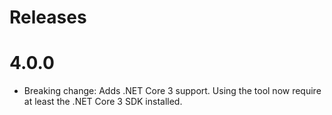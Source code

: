 # Releases

# 4.0.0
- Breaking change: Adds .NET Core 3 support. Using the tool now require at least the .NET Core 3 SDK installed.
